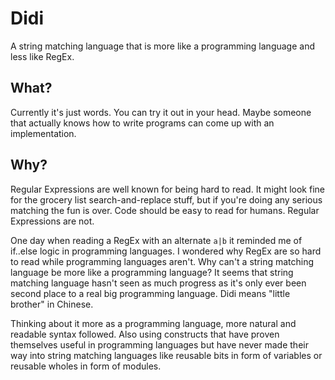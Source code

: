 # Didi

A string matching language that is more like a programming language and less like RegEx.



## What?

Currently it's just words. You can try it out in your head. Maybe someone that actually knows how to write programs can come up with an implementation.



## Why?

Regular Expressions are well known for being hard to read. It might look fine for the grocery list search-and-replace stuff, but if you're doing any serious matching the fun is over. Code should be easy to read for humans. Regular Expressions are not.
  
One day when reading a RegEx with an alternate `a|b` it reminded me of if..else logic in programming languages. I wondered why RegEx are so hard to read while programming languages aren't. Why can't a string matching language be more like a programming language? It seems that string matching language hasn't seen as much progress as it's only ever been second place to a real big programming language. Didi means "little brother" in Chinese.

Thinking about it more as a programming language, more natural and readable syntax followed. Also using constructs that have proven themselves useful in programming languages but have never made their way into string matching languages like reusable bits in form of variables or reusable wholes in form of modules.
